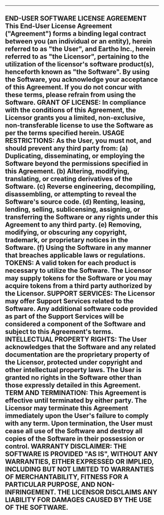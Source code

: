 ------------------------------------------------------------------------------
END-USER SOFTWARE LICENSE AGREEMENT
This End-User License Agreement ("Agreement") forms a binding legal contract between you (an individual or an entity), herein referred to as "the User", and Eartho Inc., herein referred to as "the Licensor", pertaining to the utilization of the licensor's software product(s), henceforth known as "the Software".
By using the Software, you acknowledge your acceptance of this Agreement. If you do not concur with these terms, please refrain from using the Software.
GRANT OF LICENSE: In compliance with the conditions of this Agreement, the Licensor grants you a limited, non-exclusive, non-transferable license to use the Software as per the terms specified herein.
USAGE RESTRICTIONS: As the User, you must not, and should prevent any third party from:
(a) Duplicating, disseminating, or employing the Software beyond the permissions specified in this Agreement.
(b) Altering, modifying, translating, or creating derivatives of the Software.
(c) Reverse engineering, decompiling, disassembling, or attempting to reveal the Software's source code.
(d) Renting, leasing, lending, selling, sublicensing, assigning, or transferring the Software or any rights under this Agreement to any third party.
(e) Removing, modifying, or obscuring any copyright, trademark, or proprietary notices in the Software.
(f) Using the Software in any manner that breaches applicable laws or regulations.
TOKENS: A valid token for each product is necessary to utilize the Software. The Licensor may supply tokens for the Software or you may acquire tokens from a third party authorized by the Licensor.
SUPPORT SERVICES: The Licensor may offer Support Services related to the Software. Any additional software code provided as part of the Support Services will be considered a component of the Software and subject to this Agreement's terms.
INTELLECTUAL PROPERTY RIGHTS: The User acknowledges that the Software and any related documentation are the proprietary property of the Licensor, protected under copyright and other intellectual property laws. The User is granted no rights in the Software other than those expressly detailed in this Agreement.
TERM AND TERMINATION: This Agreement is effective until terminated by either party. The Licensor may terminate this Agreement immediately upon the User's failure to comply with any term. Upon termination, the User must cease all use of the Software and destroy all copies of the Software in their possession or control.
WARRANTY DISCLAIMER: THE SOFTWARE IS PROVIDED "AS IS", WITHOUT ANY WARRANTIES, EITHER EXPRESSED OR IMPLIED, INCLUDING BUT NOT LIMITED TO WARRANTIES OF MERCHANTABILITY, FITNESS FOR A PARTICULAR PURPOSE, AND NON-INFRINGEMENT. THE LICENSOR DISCLAIMS ANY LIABILITY FOR DAMAGES CAUSED BY THE USE OF THE SOFTWARE.
-------------------------------------------------------------------------------

